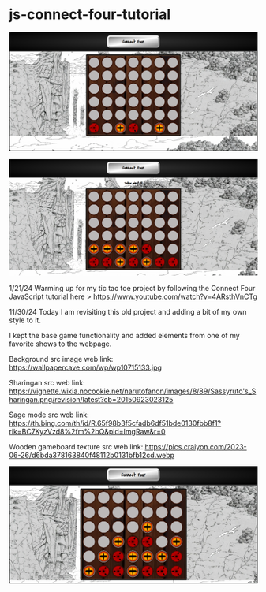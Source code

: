 # js-connect-four-tutorial

![Naruto themed connect four gameboard](./img/connect-four-naruto-theme-javascript-project.png "Naruto Themed Connect Four")

![Naruto themed connect four game](./img/connect-four-winning-screenshot.png "Naruto Themed Connect Four")

1/21/24
Warming up for my tic tac toe project by following the Connect Four JavaScript tutorial here > https://www.youtube.com/watch?v=4ARsthVnCTg

11/30/24
Today I am revisiting this old project and adding a bit of my own style to it. 

I kept the base game functionality and added elements from one of my favorite shows to the webpage.

Background src image web link: https://wallpapercave.com/wp/wp10715133.jpg

Sharingan src web link: https://vignette.wikia.nocookie.net/narutofanon/images/8/89/Sassyruto's_Sharingan.png/revision/latest?cb=20150923023125

Sage mode src web link: https://th.bing.com/th/id/R.65f98b3f5cfadb6df51bde0130fbb8f1?rik=BC7KyzVzd8%2fm%2bQ&pid=ImgRaw&r=0

Wooden gameboard texture src web link: https://pics.craiyon.com/2023-06-26/d6bda378163840f48112b0131bfb12cd.webp

![Naruto themed connect four gameboard](./img/connect-four-naruto-theme-project-screennshot.png "Naruto Themed Connect Four")